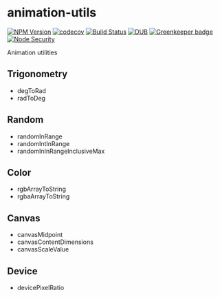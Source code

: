 # animation-utils

[![NPM Version](https://img.shields.io/npm/v/animation-utils.svg)](https://www.npmjs.com/package/animation-utils)
[![codecov](https://img.shields.io/codecov/c/github/Undistraction/animation-utils.svg)](https://codecov.io/gh/Undistraction/animation-utils)
[![Build Status](https://img.shields.io/travis/Undistraction/animation-utils.svg)](https://travis-ci.org/Undistraction/animation-utils)
[![DUB](https://img.shields.io/dub/l/vibe-d.svg)](./LICENSE.md)
[![Greenkeeper badge](https://badges.greenkeeper.io/Undistraction/animation-utils.svg)](https://greenkeeper.io/)
[![Node Security](https://nodesecurity.io/orgs/undistraction/projects/d1c3224f-e483-4f23-a70e-92f95a4155cd/badge)](https://nodesecurity.io/orgs/undistraction/projects/d1c3224f-e483-4f23-a70e-92f95a4155cd)

Animation utilities

## Trigonometry

* degToRad
* radToDeg

## Random

* randomInRange
* randomIntInRange
* randomInInRangeInclusiveMax

## Color

* rgbArrayToString
* rgbaArrayToString

## Canvas

* canvasMidpoint
* canvasContentDimensions
* canvasScaleValue

## Device

* devicePixelRatio
